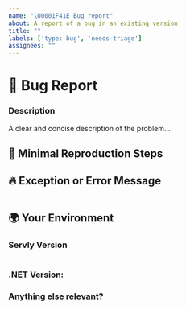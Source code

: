 ```yaml
---
name: "\U0001F41E Bug report"
about: A report of a bug in an existing version
title: ""
labels: ['type: bug', 'needs-triage']
assignees: ""
---
```


# 🐞 Bug Report

### Description
<!-- ✍️ edit: --> A clear and concise description of the problem...

## 🔬 Minimal Reproduction Steps
<!-- If possible, please share a minimal set of steps to reproduce the issue. -->
<!-- ✍️ edit: -->

## 🔥 Exception or Error Message
<!-- If the issue is accompanied by an exception or an error, please share it in the tags below: -->
<pre><code><!-- ✍️ --></code></pre>

## 🌍 Your Environment

### Servly Version
<!-- Write the version you are using in the tags below: -->
<!-- ✍️ -->
<pre><code></code></pre>

### .NET  Version:
<!-- Enter the version that you are using (If the bug isn't specific to a .NET Version, put N/A): -->
<!-- ✍️ -->

### Anything else relevant?
<!-- Are there any other relevant details, as an example, does it only happen on a specific operating system? If so, please mention it below. -->
<!-- ✍️ -->

